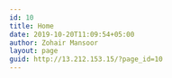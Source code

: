 ```yaml
---
id: 10
title: Home
date: 2019-10-20T11:09:54+05:00
author: Zohair Mansoor
layout: page
guid: http://13.212.153.15/?page_id=10
---
```

